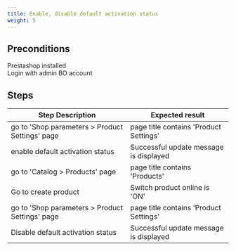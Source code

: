 ```yaml
---
title: Enable, disable default activation status
weight: 5
---
```


## Preconditions

Prestashop installed\
Login with admin BO account
## Steps
| Step Description | Expected result |
| ----- | ----- |
| go to 'Shop parameters > Product Settings' page | page title contains 'Product Settings' |
| enable default activation status | Successful update message is displayed |
| go to 'Catalog > Products' page | page title contains 'Products' |
| Go to create product | Switch product online is 'ON' |
| go to 'Shop parameters > Product Settings' page | page title contains 'Product Settings' |
| Disable default activation status | Successful update message is displayed |
